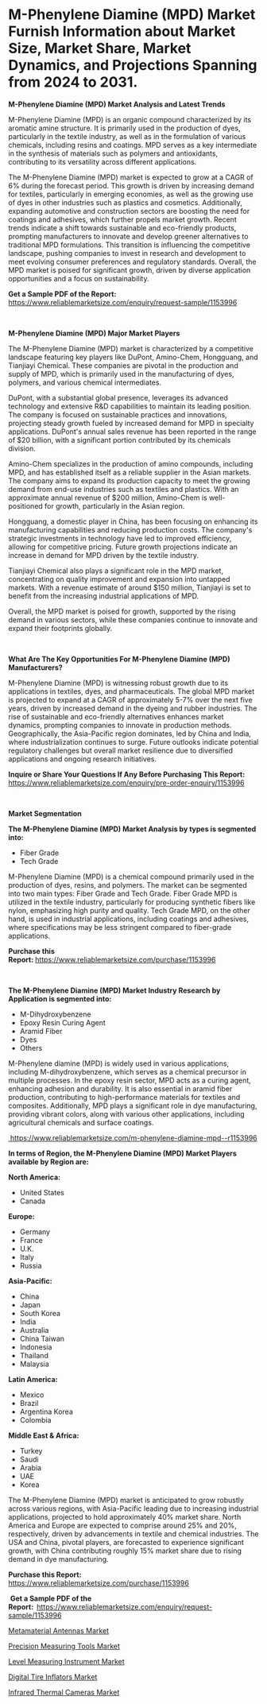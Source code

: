 <p><h1>M-Phenylene Diamine (MPD) Market Furnish Information about Market Size, Market Share, Market Dynamics, and Projections Spanning from 2024 to 2031.</h1></p><p><strong>M-Phenylene Diamine (MPD) Market Analysis and Latest Trends</strong></p>
<p><p>M-Phenylene Diamine (MPD) is an organic compound characterized by its aromatic amine structure. It is primarily used in the production of dyes, particularly in the textile industry, as well as in the formulation of various chemicals, including resins and coatings. MPD serves as a key intermediate in the synthesis of materials such as polymers and antioxidants, contributing to its versatility across different applications.</p><p>The M-Phenylene Diamine (MPD) market is expected to grow at a CAGR of 6% during the forecast period. This growth is driven by increasing demand for textiles, particularly in emerging economies, as well as the growing use of dyes in other industries such as plastics and cosmetics. Additionally, expanding automotive and construction sectors are boosting the need for coatings and adhesives, which further propels market growth. Recent trends indicate a shift towards sustainable and eco-friendly products, prompting manufacturers to innovate and develop greener alternatives to traditional MPD formulations. This transition is influencing the competitive landscape, pushing companies to invest in research and development to meet evolving consumer preferences and regulatory standards. Overall, the MPD market is poised for significant growth, driven by diverse application opportunities and a focus on sustainability.</p></p>
<p><strong>Get a Sample PDF of the Report:&nbsp;</strong> <a href="https://www.reliablemarketsize.com/enquiry/request-sample/1153996?utm_campaign=1694&utm_medium=2&utm_source=Github&utm_content=ia&utm_term=19102024&utm_id=m-phenylene-diamine-mpd">https://www.reliablemarketsize.com/enquiry/request-sample/1153996</a></p>
<p>&nbsp;</p>
<p><strong>M-Phenylene Diamine (MPD) Major Market Players</strong></p>
<p><p>The M-Phenylene Diamine (MPD) market is characterized by a competitive landscape featuring key players like DuPont, Amino-Chem, Hongguang, and Tianjiayi Chemical. These companies are pivotal in the production and supply of MPD, which is primarily used in the manufacturing of dyes, polymers, and various chemical intermediates.</p><p>DuPont, with a substantial global presence, leverages its advanced technology and extensive R&D capabilities to maintain its leading position. The company is focused on sustainable practices and innovations, projecting steady growth fueled by increased demand for MPD in specialty applications. DuPont's annual sales revenue has been reported in the range of $20 billion, with a significant portion contributed by its chemicals division.</p><p>Amino-Chem specializes in the production of amino compounds, including MPD, and has established itself as a reliable supplier in the Asian markets. The company aims to expand its production capacity to meet the growing demand from end-use industries such as textiles and plastics. With an approximate annual revenue of $200 million, Amino-Chem is well-positioned for growth, particularly in the Asian region.</p><p>Hongguang, a domestic player in China, has been focusing on enhancing its manufacturing capabilities and reducing production costs. The company's strategic investments in technology have led to improved efficiency, allowing for competitive pricing. Future growth projections indicate an increase in demand for MPD driven by the textile industry.</p><p>Tianjiayi Chemical also plays a significant role in the MPD market, concentrating on quality improvement and expansion into untapped markets. With a revenue estimate of around $150 million, Tianjiayi is set to benefit from the increasing industrial applications of MPD.</p><p>Overall, the MPD market is poised for growth, supported by the rising demand in various sectors, while these companies continue to innovate and expand their footprints globally.</p></p>
<p>&nbsp;</p>
<p><strong>What Are The Key Opportunities For M-Phenylene Diamine (MPD) Manufacturers?</strong></p>
<p><p>M-Phenylene Diamine (MPD) is witnessing robust growth due to its applications in textiles, dyes, and pharmaceuticals. The global MPD market is projected to expand at a CAGR of approximately 5-7% over the next five years, driven by increased demand in the dyeing and rubber industries. The rise of sustainable and eco-friendly alternatives enhances market dynamics, prompting companies to innovate in production methods. Geographically, the Asia-Pacific region dominates, led by China and India, where industrialization continues to surge. Future outlooks indicate potential regulatory challenges but overall market resilience due to diversified applications and ongoing research initiatives.</p></p>
<p><strong>Inquire or Share Your Questions If Any Before Purchasing This Report:</strong> <a href="https://www.reliablemarketsize.com/enquiry/pre-order-enquiry/1153996?utm_campaign=1694&utm_medium=2&utm_source=Github&utm_content=ia&utm_term=19102024&utm_id=m-phenylene-diamine-mpd">https://www.reliablemarketsize.com/enquiry/pre-order-enquiry/1153996</a></p>
<p>&nbsp;</p>
<p><strong>Market Segmentation</strong></p>
<p><strong>The M-Phenylene Diamine (MPD) Market Analysis by types is segmented into:</strong></p>
<p><ul><li>Fiber Grade</li><li>Tech Grade</li></ul></p>
<p><p>M-Phenylene Diamine (MPD) is a chemical compound primarily used in the production of dyes, resins, and polymers. The market can be segmented into two main types: Fiber Grade and Tech Grade. Fiber Grade MPD is utilized in the textile industry, particularly for producing synthetic fibers like nylon, emphasizing high purity and quality. Tech Grade MPD, on the other hand, is used in industrial applications, including coatings and adhesives, where specifications may be less stringent compared to fiber-grade applications.</p></p>
<p><strong>Purchase this Report:&nbsp;</strong><a href="https://www.reliablemarketsize.com/purchase/1153996?utm_campaign=1694&utm_medium=2&utm_source=Github&utm_content=ia&utm_term=19102024&utm_id=m-phenylene-diamine-mpd">https://www.reliablemarketsize.com/purchase/1153996</a></p>
<p>&nbsp;</p>
<p><strong>The M-Phenylene Diamine (MPD) Market Industry Research by Application is segmented into:</strong></p>
<p><ul><li>M-Dihydroxybenzene</li><li>Epoxy Resin Curing Agent</li><li>Aramid Fiber</li><li>Dyes</li><li>Others</li></ul></p>
<p><p>M-Phenylene diamine (MPD) is widely used in various applications, including M-dihydroxybenzene, which serves as a chemical precursor in multiple processes. In the epoxy resin sector, MPD acts as a curing agent, enhancing adhesion and durability. It is also essential in aramid fiber production, contributing to high-performance materials for textiles and composites. Additionally, MPD plays a significant role in dye manufacturing, providing vibrant colors, along with various other applications, including agricultural chemicals and surface coatings.</p></p>
<p><a href="https://www.reliablemarketsize.com/m-phenylene-diamine-mpd--r1153996?utm_campaign=1694&utm_medium=2&utm_source=Github&utm_content=ia&utm_term=19102024&utm_id=m-phenylene-diamine-mpd">&nbsp;https://www.reliablemarketsize.com/m-phenylene-diamine-mpd--r1153996</a></p>
<p><strong>In terms of Region, the M-Phenylene Diamine (MPD) Market Players available by Region are:</strong></p>
<p>
    <p> <strong> North America: </strong>
        <ul>
            <li>United States</li>
            <li>Canada</li>
        </ul>
        </p> 
    <p> <strong> Europe: </strong>
        <ul>
            <li>Germany</li>
            <li>France</li>
            <li>U.K.</li>
            <li>Italy</li>
            <li>Russia</li>
        </ul>
        </p> 
    <p> <strong> Asia-Pacific: </strong>
        <ul>
            <li>China</li>
            <li>Japan</li>
            <li>South Korea</li>
            <li>India</li>
            <li>Australia</li>
            <li>China Taiwan</li>
            <li>Indonesia</li>
            <li>Thailand</li>
            <li>Malaysia</li>
        </ul>
        </p> 
    <p> <strong> Latin America: </strong>
        <ul>
            <li>Mexico</li>
            <li>Brazil</li>
            <li>Argentina Korea</li>
            <li>Colombia</li>
        </ul>
        </p> 
    <p> <strong> Middle East & Africa: </strong>
        <ul>
            <li>Turkey</li>
            <li>Saudi</li>
            <li>Arabia</li>
            <li>UAE</li>
            <li>Korea</li>
        </ul>
    </p>
    </p>
<p><p>The M-Phenylene Diamine (MPD) market is anticipated to grow robustly across various regions, with Asia-Pacific leading due to increasing industrial applications, projected to hold approximately 40% market share. North America and Europe are expected to comprise around 25% and 20%, respectively, driven by advancements in textile and chemical industries. The USA and China, pivotal players, are forecasted to experience significant growth, with China contributing roughly 15% market share due to rising demand in dye manufacturing.</p></p>
<p><strong>Purchase this Report: </strong><a href="https://www.reliablemarketsize.com/purchase/1153996?utm_campaign=1694&utm_medium=2&utm_source=Github&utm_content=ia&utm_term=19102024&utm_id=m-phenylene-diamine-mpd">https://www.reliablemarketsize.com/purchase/1153996</a></p>
<p>&nbsp;<strong>Get a Sample PDF of the Report:&nbsp;&nbsp;</strong><a href="https://www.reliablemarketsize.com/enquiry/request-sample/1153996?utm_campaign=1694&utm_medium=2&utm_source=Github&utm_content=ia&utm_term=19102024&utm_id=m-phenylene-diamine-mpd">https://www.reliablemarketsize.com/enquiry/request-sample/1153996</a></p>
<p><strong></strong></p>
<p><p><a href="https://issuu.com/reportprime-2/docs/metamaterial-antennas-market-size-2_5d1d566cd13680?utm_campaign=1694&utm_medium=2&utm_source=Github&utm_content=ia&utm_term=19102024&utm_id=m-phenylene-diamine-mpd">Metamaterial Antennas Market</a></p><p><a href="https://www.linkedin.com/pulse/market-forecasting-change-global-precision-measuring-tools-jcvre?utm_campaign=1694&utm_medium=2&utm_source=Github&utm_content=ia&utm_term=19102024&utm_id=m-phenylene-diamine-mpd">Precision Measuring Tools Market</a></p><p><a href="https://www.linkedin.com/pulse/level-measuring-instrument-market-penetration-strategies-lunge?utm_campaign=1694&utm_medium=2&utm_source=Github&utm_content=ia&utm_term=19102024&utm_id=m-phenylene-diamine-mpd">Level Measuring Instrument Market</a></p><p><a href="https://www.linkedin.com/pulse/market-forecasting-change-global-digital-tire-inflators-dynamics-dwzde?utm_campaign=1694&utm_medium=2&utm_source=Github&utm_content=ia&utm_term=19102024&utm_id=m-phenylene-diamine-mpd">Digital Tire Inflators Market</a></p><p><a href="https://www.linkedin.com/pulse/infrared-thermal-cameras-industry-insights-report-analyzing-giffe?utm_campaign=1694&utm_medium=2&utm_source=Github&utm_content=ia&utm_term=19102024&utm_id=m-phenylene-diamine-mpd">Infrared Thermal Cameras Market</a></p></p>